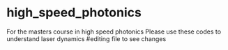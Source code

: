 # high_speed_photonics
For the masters course in high speed photonics
Please use these codes to understand laser dynamics
#editing file to see changes